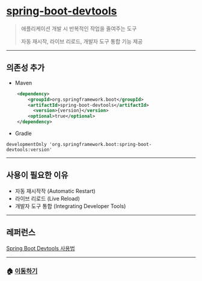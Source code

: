 # [spring-boot-devtools](https://mvnrepository.com/artifact/org.springframework.boot/spring-boot-devtools)

> 애플리케이션 개발 시 반복적인 작업을 줄여주는 도구
>
> 자동 재시작, 라이브 리로드, 개발자 도구 통합 기능 제공

---

## 의존성 추가

* Maven

```xml
    <dependency>
        <groupId>org.springframework.boot</groupId>
        <artifactId>spring-boot-devtools</artifactId>
          <version>{version}</version>
        <optional>true</optional>
    </dependency>
```

* Gradle

```Gradle
developmentOnly 'org.springframework.boot:spring-boot-devtools:version'
```

---

## 사용이 필요한 이유

* 자동 재시작작 (Automatic Restart)
* 라이브 리로드 (Live Reload)
* 개발자 도구 통합 (Integrating Developer Tools)

---

## 레퍼런스

[Spring Boot Devtools 사용법](https://barbera.tistory.com/47)

---

### 🏠 [이동하기](../../../README.md)
